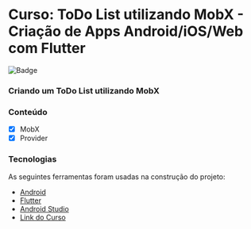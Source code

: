 # Curso: ToDo List utilizando MobX - Criação de Apps Android/iOS/Web com Flutter

![Badge](https://img.shields.io/badge/Marcos%20Dias%20Vendramini-Flutter-blue)

### Criando um ToDo List utilizando MobX

### Conteúdo

- [x] MobX
- [x] Provider

### Tecnologias

As seguintes ferramentas foram usadas na construção do projeto:

- [Android](https://developer.android.com/)
- [Flutter](https://flutter.dev/)
- [Android Studio](https://developer.android.com/studio)
- [Link do Curso](https://www.udemy.com/course/curso-completo-flutter-app-android-ios/)
